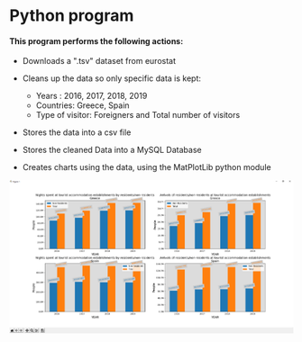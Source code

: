 # Python program

#### This program performs the following actions:

+ Downloads a ".tsv" dataset from eurostat
+ Cleans up the data so only specific data is kept: 
	+ Years : 2016, 2017, 2018, 2019
	+ Countries: Greece, Spain
	+ Type of visitor: Foreigners and Total number of visitors
	
+ Stores the data into a csv file
+ Stores the cleaned Data into a MySQL Database
+ Creates charts using the data, using the MatPlotLib python module


<img src="Screenshot_plots.png" alt="Image " width="750" height="whatever">